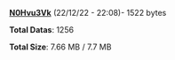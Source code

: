 [**N0Hvu3Vk**](/data/N0Hvu3Vk.txt) (22/12/22 - 22:08)- 1522 bytes

**Total Datas**: 1256

**Total Size**: 7.66 MB / 7.7 MB